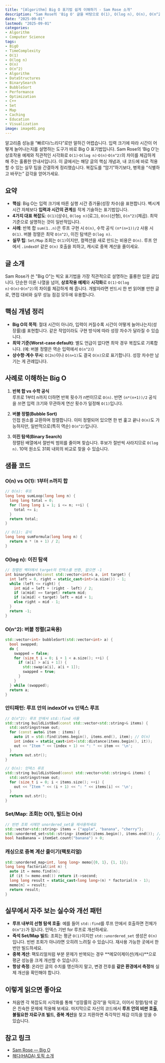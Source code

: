 ```yaml
---
title: "[Algorithm] Big O 표기법 쉽게 이해하기 - Sam Rose 소개"
description: "Sam Rose의 'Big O' 글을 바탕으로 O(1), O(log n), O(n), O(n^2)을 시각적으로 이해합니다. 반복 합 공식, 버블 정렬, 이진 탐색, Set/Map, 캐싱 등 실무 팁을 한눈에 정리했습니다."
date: "2025-09-01"
lastmod: "2025-09-01"
categories:
- Algorithm
- Computer Science
tags:
- BigO
- TimeComplexity
- O(1)
- O(log n)
- O(n)
- O(n^2)
- Algorithm
- DataStructures
- BinarySearch
- BubbleSort
- Performance
- Optimization
- C++
- Set
- Map
- Caching
- Education
- Visualization
image: image01.png
---
```


알고리즘 성능을 “빠르다/느리다”로만 말하긴 어렵습니다. 입력 크기에 따라 시간이 어떻게 늘어나는지를 설명하는 도구가 바로 Big O 표기법입니다. Sam Rose의 ‘Big O’는 상호작용 예제와 직관적인 시각화로 `O(1)`·`O(log n)`·`O(n)`·`O(n^2)`의 차이를 체감하게 해 주는 훌륭한 안내서입니다. 이 글에서는 해당 글의 핵심 개념과, 내 코드에 바로 적용할 수 있는 실무 팁을 간결하게 정리했습니다. 복잡도를 “암기”하기보다, 병목을 “식별하고 바꾸는” 감각을 얻어가세요.

## 요약

- **핵심**: Big O는 입력 크기에 따른 실행 시간 증가율(성장 차수)을 표현합니다. 벽시계 시간 자체보다 **입력과 시간의 관계**를 작게 기술하는 표기법입니다.
- **4가지 대표 복잡도**: `O(1)`(상수), `O(log n)`(로그), `O(n)`(선형), `O(n^2)`(제곱). 최악 기준으로 설명하는 것이 일반적입니다.
- **사례**: 반복 합 `sum(1..n)`은 루프 구현 시 `O(n)`, 수학 공식 `(n*(n+1))/2` 사용 시 `O(1)`. 버블 정렬은 최악 `O(n^2)`, 이진 탐색은 `O(log n)`.
- **실무 팁**: `Set/Map` 조회는 `O(1)`이지만, 컬렉션을 새로 만드는 비용은 `O(n)`. 루프 안에서 `.indexOf` 같은 `O(n)` 호출을 피하고, 캐시로 중복 계산을 줄이세요.

## 글 소개

Sam Rose가 쓴 "Big O"는 빅오 표기법을 가장 직관적으로 설명하는 훌륭한 입문 글입니다. 단순한 이론 나열을 넘어, **상호작용 예제**와 **시각화**로 `O(1)`·`O(log n)`·`O(n)`·`O(n^2)`의 차이를 체감하게 해 줍니다. 개발자라면 반드시 한 번 읽어볼 만한 글로, 면접 대비와 실무 성능 점검 모두에 유용합니다.

## 핵심 개념 정리

- **Big O의 목적**: 절대 시간이 아니라, 입력이 커질수록 시간이 어떻게 늘어나는지(성장률)를 표현합니다. 같은 작업이라도 구현 방식에 따라 성장 차수가 달라질 수 있습니다.
- **최악 기준(Worst-case default)**: 별도 언급이 없다면 최악 경우 복잡도로 기록합니다. (예: 버블 정렬은 역순 입력에서 `O(n^2)`)
- **상수항·계수 무시**: `O(2n)`이나 `O(n+1)`도 결국 `O(n)`으로 표기합니다. 성장 차수만 남기는 게 관례입니다.

## 사례로 이해하는 Big O

1) **반복 합 vs 수학 공식**  
루프로 1부터 n까지 더하면 반복 횟수가 n번이므로 `O(n)`. 반면 `(n*(n+1))/2` 공식을 쓰면 입력 크기와 무관하게 연산 횟수가 일정해 `O(1)`입니다.

2) **버블 정렬(Bubble Sort)**  
인접 원소를 교환하며 정렬합니다. 이미 정렬되어 있으면 한 번 훑고 끝나 `O(n)`도 가능하지만, 일반적으로(특히 역순) `O(n^2)`입니다.

3) **이진 탐색(Binary Search)**  
정렬된 배열에서 절반씩 범위를 줄이며 찾습니다. 후보가 절반씩 사라지므로 `O(log n)`. 10억 원소도 31회 내외의 비교로 찾을 수 있습니다.

## 샘플 코드

### O(n) vs O(1): 1부터 n까지 합

```cpp
// O(n): 루프
long long sumLoop(long long n) {
  long long total = 0;
  for (long long i = 1; i <= n; ++i) {
    total += i;
  }
  return total;
}

// O(1): 공식
long long sumFormula(long long n) {
  return n * (n + 1) / 2;
}
```

### O(log n): 이진 탐색

```cpp
// 정렬된 벡터에서 target의 인덱스를 반환, 없으면 -1
int binarySearch(const std::vector<int>& a, int target) {
  int left = 0, right = static_cast<int>(a.size()) - 1;
  while (left <= right) {
    int mid = left + (right - left) / 2;
    if (a[mid] == target) return mid;
    if (a[mid] < target) left = mid + 1;
    else right = mid - 1;
  }
  return -1;
}
```

### O(n^2): 버블 정렬(교육용)

```cpp
std::vector<int> bubbleSort(std::vector<int> a) {
  bool swapped;
  do {
    swapped = false;
    for (size_t i = 0; i + 1 < a.size(); ++i) {
      if (a[i] > a[i + 1]) {
        std::swap(a[i], a[i + 1]);
        swapped = true;
      }
    }
  } while (swapped);
  return a;
}
```

### 안티패턴: 루프 안의 indexOf vs 인덱스 루프

```cpp
// O(n^2): 루프 안에서 std::find 사용
std::string buildListBad(const std::vector<std::string>& items) {
  std::ostringstream out;
  for (const auto& item : items) {
    auto it = std::find(items.begin(), items.end(), item); // O(n)
    int index = static_cast<int>(std::distance(items.begin(), it));
    out << "Item " << (index + 1) << ": " << item << '\n';
  }
  return out.str();
}

// O(n): 인덱스 루프
std::string buildListGood(const std::vector<std::string>& items) {
  std::ostringstream out;
  for (size_t i = 0; i < items.size(); ++i) {
    out << "Item " << (i + 1) << ": " << items[i] << '\n';
  }
  return out.str();
}
```

### Set/Map: 조회는 O(1), 빌드는 O(n)

```cpp
// 빈번 조회 시에만 unordered_set을 재사용하세요
std::vector<std::string> items = {"apple", "banana", "cherry"};
std::unordered_set<std::string> itemSet(items.begin(), items.end()); // 평균 O(n)
bool hasBanana = itemSet.count("banana") > 0;                        // 평균 O(1)
```

### 캐싱으로 중복 계산 줄이기(팩토리얼)

```cpp
std::unordered_map<int, long long> memo{{0, 1}, {1, 1}};
long long factorial(int n) {
  auto it = memo.find(n);
  if (it != memo.end()) return it->second;
  long long result = static_cast<long long>(n) * factorial(n - 1);
  memo[n] = result;
  return result;
}
```

## 실무에서 자주 보는 실수와 개선 패턴

- **루프 내부의 선형 탐색 호출**: 예를 들어 `std::find`를 루프 안에서 호출하면 전체가 `O(n^2)`가 됩니다. 인덱스 기반 for 루프로 개선하세요.
- **즉석 Set/Map 빌드**: 조회는 평균 `O(1)`이지만 `std::unordered_set` 생성은 `O(n)`입니다. 빈번 조회가 아니라면 오히려 느려질 수 있습니다. 재사용 가능한 곳에서 한 번만 빌드하세요.
- **중복 계산**: 팩토리얼처럼 부분 문제가 반복되는 경우 **메모이제이션(캐시)**으로 평균 성능을 크게 개선할 수 있습니다.
- **항상 측정**: 온라인 글의 수치를 맹신하지 말고, 변경 전후를 **같은 환경에서 측정**해 실제 개선을 확인해야 합니다.

## 이렇게 읽으면 좋아요

- 처음엔 각 복잡도의 시각화를 통해 “성장률의 감각”을 익히고, 이어서 정렬/탐색 같은 친숙한 문제에 적용해 보세요. 마지막으로 자신의 코드에서 **루프 안의 비싼 호출**, **불필요한 자료구조 빌드**, **중복 계산**을 찾고 치환하면 즉각적인 체감 이득을 얻을 수 있습니다.

## 참고 링크

- [Sam Rose — Big O](https://samwho.dev/big-o/)
- [해다(HADA) 토픽 소개](https://news.hada.io/topic?id=22736)
